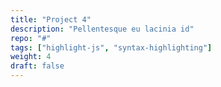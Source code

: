 ```yaml
---
title: "Project 4"
description: "Pellentesque eu lacinia id"
repo: "#"
tags: ["highlight-js", "syntax-highlighting"]
weight: 4
draft: false
---
```

